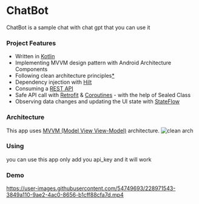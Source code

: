 # ChatBot
ChatBot is a sample chat with chat gpt that you can use it 

### Project Features

- Written in [Kotlin](https://kotlinlang.org/)
- Implementing MVVM design pattern with Android Architecture Components
- Following clean architecture principles[*](https://github.com/bbor98/movieapp-mvvm-clean-architecture#-note)
- Dependency injection with [Hilt](https://developer.android.com/training/dependency-injection/hilt-android)
- Consuming a [REST API](https://www.themoviedb.org/documentation/api)
- Safe API call with [Retrofit](https://github.com/square/retrofit) & [Coroutines](https://kotlinlang.org/docs/coroutines-overview.html) - with the help of Sealed Class
- Observing data changes and updating the UI state with [StateFlow](https://kotlinlang.org/api/kotlinx.coroutines/kotlinx-coroutines-core/kotlinx.coroutines.flow/-state-flow/)

  
### Architecture 
This app uses [MVVM (Model View View-Model)](https://developer.android.com/jetpack/docs/guide#recommended-app-arch) architecture.
![clean arch](https://user-images.githubusercontent.com/54749693/201477289-bc3cadc5-1db2-448c-9079-3899747fcc7c.jpg)
  
  
### Using
you can use this app only add you api_key and it will work 

### Demo
https://user-images.githubusercontent.com/54749693/228971543-3849a110-9ae2-4ac0-8656-b1cff88cfa7d.mp4


